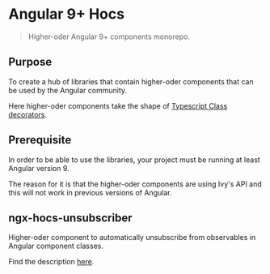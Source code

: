 # Angular 9+ Hocs

> Higher-oder Angular 9+ components monorepo.

## Purpose

To create a hub of libraries that contain higher-oder components that can be used by the Angular community.

Here higher-oder components take the shape of [Typescript Class decorators](https://www.typescriptlang.org/docs/handbook/decorators.html#class-decorators).


## Prerequisite

In order to be able to use the libraries, your project must be running at least Angular version 9.

The reason for it is that the higher-oder components are using Ivy's API and this will not work in previous versions of Angular.

## ngx-hocs-unsubscriber

Higher-oder component to automatically unsubscribe from observables in Angular component classes.

Find the description [here](projects/@ngx-hocs/unsubscriber/README.md).


